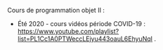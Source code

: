 Cours de programmation objet II :
 - Été 2020 - cours vidéos période COVID-19 : https://www.youtube.com/playlist?list=PL1Cc1A0PTWeccLEjyu443oauL6EhyuNqI
.
